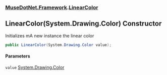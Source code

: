 ### [MuseDotNet.Framework](./MuseDotNet-Framework.md 'MuseDotNet.Framework').[LinearColor](./LinearColor.md 'MuseDotNet.Framework.LinearColor')
## LinearColor(System.Drawing.Color) Constructor
Initializes mA new instance the linear color  
```csharp
public LinearColor(System.Drawing.Color value);
```
#### Parameters
<a name='MuseDotNet-Framework-LinearColor-LinearColor(System-Drawing-Color)-value'></a>
`value` [System.Drawing.Color](https://docs.microsoft.com/en-us/dotnet/api/System.Drawing.Color 'System.Drawing.Color')  
  
